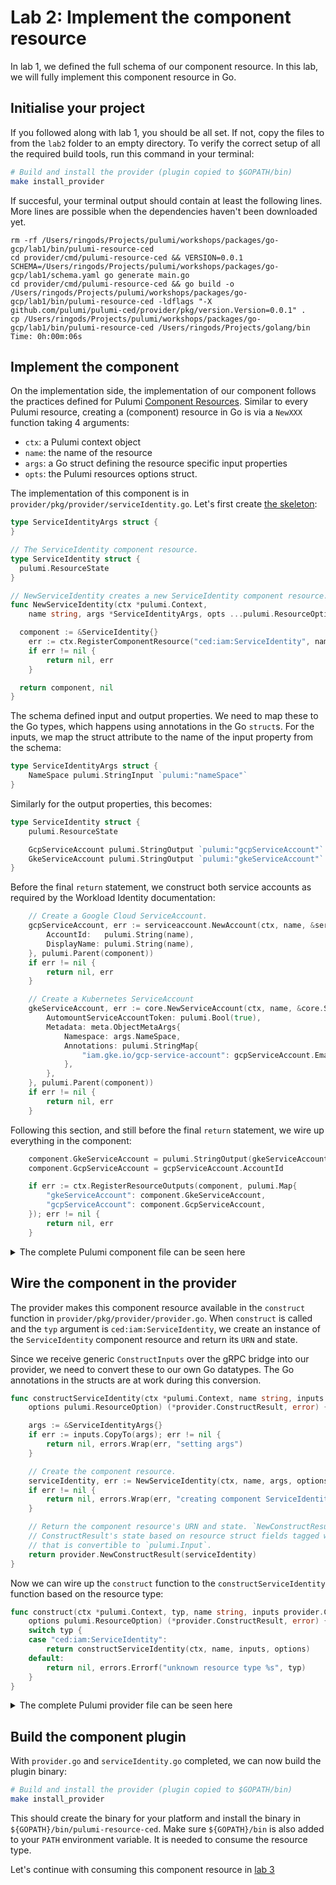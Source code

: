 # Lab 2: Implement the component resource

In lab 1, we defined the full schema of our component resource. In this lab, we will fully implement this component resource in Go.

## Initialise your project

If you followed along with lab 1, you should be all set. If not, copy the files to from the `lab2` folder to an empty directory. To verify the correct setup of all the required build tools, run this command in your terminal:

```bash
# Build and install the provider (plugin copied to $GOPATH/bin)
make install_provider
```

If succesful, your terminal output should contain at least the following lines. More lines are possible when the dependencies haven't been downloaded yet.

```
rm -rf /Users/ringods/Projects/pulumi/workshops/packages/go-gcp/lab1/bin/pulumi-resource-ced
cd provider/cmd/pulumi-resource-ced && VERSION=0.0.1 SCHEMA=/Users/ringods/Projects/pulumi/workshops/packages/go-gcp/lab1/schema.yaml go generate main.go
cd provider/cmd/pulumi-resource-ced && go build -o /Users/ringods/Projects/pulumi/workshops/packages/go-gcp/lab1/bin/pulumi-resource-ced -ldflags "-X github.com/pulumi/pulumi-ced/provider/pkg/version.Version=0.0.1" .
cp /Users/ringods/Projects/pulumi/workshops/packages/go-gcp/lab1/bin/pulumi-resource-ced /Users/ringods/Projects/golang/bin
Time: 0h:00m:06s                                                                                                                 
```

## Implement the component

On the implementation side, the implementation of our component follows the practices defined for Pulumi [Component Resources](https://www.pulumi.com/docs/intro/concepts/resources/components/?utm_source=GitHub&utm_medium=referral&utm_campaign=workshops). Similar to every Pulumi resource, creating a (component) resource in Go is via a `NewXXX` function taking 4 arguments:

* `ctx`: a Pulumi context object
* `name`: the name of the resource
* `args`: a Go struct defining the resource specific input properties
* `opts`: the Pulumi resources options struct.

The implementation of this component is in `provider/pkg/provider/serviceIdentity.go`. Let's first create [the skeleton](https://www.pulumi.com/docs/intro/concepts/resources/components/#authoring-a-new-component-resource?utm_source=GitHub&utm_medium=referral&utm_campaign=workshops):

```go
type ServiceIdentityArgs struct {
}

// The ServiceIdentity component resource.
type ServiceIdentity struct {
  pulumi.ResourceState
}

// NewServiceIdentity creates a new ServiceIdentity component resource.
func NewServiceIdentity(ctx *pulumi.Context,
	name string, args *ServiceIdentityArgs, opts ...pulumi.ResourceOption) (*ServiceIdentity, error) {

  component := &ServiceIdentity{}
	err := ctx.RegisterComponentResource("ced:iam:ServiceIdentity", name, component, opts...)
	if err != nil {
		return nil, err
	}

  return component, nil
}
```

The schema defined input and output properties. We need to map these to the Go types, which happens using annotations in the Go `struct`s. For the inputs, we map the struct attribute to the name of the input property from the schema:

```go
type ServiceIdentityArgs struct {
	NameSpace pulumi.StringInput `pulumi:"nameSpace"`
}
```

Similarly for the output properties, this becomes:

```go
type ServiceIdentity struct {
	pulumi.ResourceState

	GcpServiceAccount pulumi.StringOutput `pulumi:"gcpServiceAccount"`
	GkeServiceAccount pulumi.StringOutput `pulumi:"gkeServiceAccount"`
}
```

Before the final `return` statement, we construct both service accounts as required by the Workload Identity documentation:

```go
	// Create a Google Cloud ServiceAccount.
	gcpServiceAccount, err := serviceaccount.NewAccount(ctx, name, &serviceaccount.AccountArgs{
		AccountId:   pulumi.String(name),
		DisplayName: pulumi.String(name),
	}, pulumi.Parent(component))
	if err != nil {
		return nil, err
	}

	// Create a Kubernetes ServiceAccount
	gkeServiceAccount, err := core.NewServiceAccount(ctx, name, &core.ServiceAccountArgs{
		AutomountServiceAccountToken: pulumi.Bool(true),
		Metadata: meta.ObjectMetaArgs{
			Namespace: args.NameSpace,
			Annotations: pulumi.StringMap{
				"iam.gke.io/gcp-service-account": gcpServiceAccount.Email,
			},
		},
	}, pulumi.Parent(component))
	if err != nil {
		return nil, err
	}
```

Following this section, and still before the final `return` statement, we wire up everything in the component:

```go
	component.GkeServiceAccount = pulumi.StringOutput(gkeServiceAccount.Metadata.Name())
	component.GcpServiceAccount = gcpServiceAccount.AccountId

	if err := ctx.RegisterResourceOutputs(component, pulumi.Map{
		"gkeServiceAccount": component.GkeServiceAccount,
		"gcpServiceAccount": component.GcpServiceAccount,
	}); err != nil {
		return nil, err
	}
```

<details><summary>The complete Pulumi component file can be seen here</summary>

```go
// Copyright 2016-2022, Pulumi Corporation.
//
// Licensed under the Apache License, Version 2.0 (the "License");
// you may not use this file except in compliance with the License.
// You may obtain a copy of the License at
//
//     http://www.apache.org/licenses/LICENSE-2.0
//
// Unless required by applicable law or agreed to in writing, software
// distributed under the License is distributed on an "AS IS" BASIS,
// WITHOUT WARRANTIES OR CONDITIONS OF ANY KIND, either express or implied.
// See the License for the specific language governing permissions and
// limitations under the License.

package provider

import (
	"github.com/pulumi/pulumi-gcp/sdk/v6/go/gcp/serviceaccount"
	core "github.com/pulumi/pulumi-kubernetes/sdk/v3/go/kubernetes/core/v1"
	meta "github.com/pulumi/pulumi-kubernetes/sdk/v3/go/kubernetes/meta/v1"

	"github.com/pulumi/pulumi/sdk/v3/go/pulumi"
)

type ServiceIdentityArgs struct {
	NameSpace pulumi.StringInput `pulumi:"nameSpace"`
}

// The ServiceIdentity component resource.
type ServiceIdentity struct {
	pulumi.ResourceState

	GcpServiceAccount pulumi.StringOutput `pulumi:"gcpServiceAccount"`
	GkeServiceAccount pulumi.StringOutput `pulumi:"gkeServiceAccount"`
}

// NewServiceIdentity creates a new ServiceIdentity component resource.
func NewServiceIdentity(ctx *pulumi.Context,
	name string, args *ServiceIdentityArgs, opts ...pulumi.ResourceOption) (*ServiceIdentity, error) {
	if args == nil {
		args = &ServiceIdentityArgs{
			NameSpace: pulumi.String("default"),
		}
	}

	component := &ServiceIdentity{}
	err := ctx.RegisterComponentResource("ced:iam:ServiceIdentity", name, component, opts...)
	if err != nil {
		return nil, err
	}

	// Create a Google Cloud ServiceAccount.
	gcpServiceAccount, err := serviceaccount.NewAccount(ctx, name, &serviceaccount.AccountArgs{
		AccountId:   pulumi.String(name),
		DisplayName: pulumi.String(name),
	}, pulumi.Parent(component))
	if err != nil {
		return nil, err
	}

	// Create a Kubernetes ServiceAccount
	gkeServiceAccount, err := core.NewServiceAccount(ctx, name, &core.ServiceAccountArgs{
		AutomountServiceAccountToken: pulumi.Bool(true),
		Metadata: meta.ObjectMetaArgs{
			Namespace: args.NameSpace,
			Annotations: pulumi.StringMap{
				"iam.gke.io/gcp-service-account": gcpServiceAccount.Email,
			},
		},
	}, pulumi.Parent(component))
	if err != nil {
		return nil, err
	}

	component.GkeServiceAccount = pulumi.StringOutput(gkeServiceAccount.Metadata.Name())
	component.GcpServiceAccount = gcpServiceAccount.AccountId

	if err := ctx.RegisterResourceOutputs(component, pulumi.Map{
		"gkeServiceAccount": component.GkeServiceAccount,
		"gcpServiceAccount": component.GcpServiceAccount,
	}); err != nil {
		return nil, err
	}

	return component, nil
}
```
</details>

## Wire the component in the provider

The provider makes this component resource available in the `construct` function in `provider/pkg/provider/provider.go`. When `construct` is called and the `typ` argument is `ced:iam:ServiceIdentity`, we create an instance of the `ServiceIdentity` component resource and return its `URN` and state.

Since we receive generic `ConstructInputs` over the gRPC bridge into our provider, we need to convert these to our own Go datatypes. The Go annotations in the structs are at work during this conversion.

```go
func constructServiceIdentity(ctx *pulumi.Context, name string, inputs provider.ConstructInputs,
	options pulumi.ResourceOption) (*provider.ConstructResult, error) {

	args := &ServiceIdentityArgs{}
	if err := inputs.CopyTo(args); err != nil {
		return nil, errors.Wrap(err, "setting args")
	}

	// Create the component resource.
	serviceIdentity, err := NewServiceIdentity(ctx, name, args, options)
	if err != nil {
		return nil, errors.Wrap(err, "creating component ServiceIdentity")
	}

	// Return the component resource's URN and state. `NewConstructResult` automatically sets the
	// ConstructResult's state based on resource struct fields tagged with `pulumi:` tags with a value
	// that is convertible to `pulumi.Input`.
	return provider.NewConstructResult(serviceIdentity)
}
```

Now we can wire up the `construct` function to the `constructServiceIdentity` function based on the resource type:

```go
func construct(ctx *pulumi.Context, typ, name string, inputs provider.ConstructInputs,
	options pulumi.ResourceOption) (*provider.ConstructResult, error) {
	switch typ {
	case "ced:iam:ServiceIdentity":
		return constructServiceIdentity(ctx, name, inputs, options)
	default:
		return nil, errors.Errorf("unknown resource type %s", typ)
	}
}
```

<details><summary>The complete Pulumi provider file can be seen here</summary>

```go
// Copyright 2016-2022, Pulumi Corporation.
//
// Licensed under the Apache License, Version 2.0 (the "License");
// you may not use this file except in compliance with the License.
// You may obtain a copy of the License at
//
//     http://www.apache.org/licenses/LICENSE-2.0
//
// Unless required by applicable law or agreed to in writing, software
// distributed under the License is distributed on an "AS IS" BASIS,
// WITHOUT WARRANTIES OR CONDITIONS OF ANY KIND, either express or implied.
// See the License for the specific language governing permissions and
// limitations under the License.

package provider

import (
	"github.com/pkg/errors"

	"github.com/pulumi/pulumi/sdk/v3/go/pulumi"
	"github.com/pulumi/pulumi/sdk/v3/go/pulumi/provider"
)

func construct(ctx *pulumi.Context, typ, name string, inputs provider.ConstructInputs,
	options pulumi.ResourceOption) (*provider.ConstructResult, error) {
	switch typ {
	case "ced:iam:ServiceIdentity":
		return constructServiceIdentity(ctx, name, inputs, options)
	default:
		return nil, errors.Errorf("unknown resource type %s", typ)
	}
}

func constructServiceIdentity(ctx *pulumi.Context, name string, inputs provider.ConstructInputs,
	options pulumi.ResourceOption) (*provider.ConstructResult, error) {

	args := &ServiceIdentityArgs{}
	if err := inputs.CopyTo(args); err != nil {
		return nil, errors.Wrap(err, "setting args")
	}

	// Create the component resource.
	serviceIdentity, err := NewServiceIdentity(ctx, name, args, options)
	if err != nil {
		return nil, errors.Wrap(err, "creating component")
	}

	// Return the component resource's URN and state. `NewConstructResult` automatically sets the
	// ConstructResult's state based on resource struct fields tagged with `pulumi:` tags with a value
	// that is convertible to `pulumi.Input`.
	return provider.NewConstructResult(serviceIdentity)
}
```
</details>

## Build the component plugin

With `provider.go` and `serviceIdentity.go` completed, we can now build the plugin binary:

```bash
# Build and install the provider (plugin copied to $GOPATH/bin)
make install_provider
```

This should create the binary for your platform and install the binary in `${GOPATH}/bin/pulumi-resource-ced`. Make sure `${GOPATH}/bin` is also added to your `PATH` environment variable. It is needed to consume the resource type.

Let's continue with consuming this component resource in [lab 3](../lab3)
